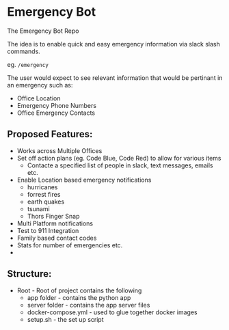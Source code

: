 # Emergency Bot

The Emergency Bot Repo

The idea is to enable quick and easy emergency information via slack slash commands. 

eg. `/emergency`

The user would expect to see relevant information that would be pertinant in an emergency such as:
* Office Location 
* Emergency Phone Numbers
* Office Emergency Contacts



## Proposed Features: 
* Works across Multiple Offices
* Set off action plans (eg. Code Blue, Code Red) to allow for various items
	* Contacte a specified list of people in slack, text messages, emails etc. 
* Enable Location based emergency notifications
    * hurricanes
    * forrest fires
    * earth quakes
    * tsunami
    * Thors Finger Snap
* Multi Platform notifications
* Test to 911 Integration
* Family based contact codes
* Stats for number of emergencies etc. 
* 

## Structure: 
* Root - Root of project contains the following
    * app folder - contains the python app
    * server folder - contains the app server files
    * docker-compose.yml - used to glue together docker images
    * setup.sh - the set up script



